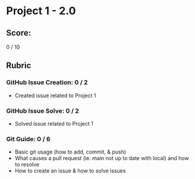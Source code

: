 # Project 1 - 2.0

## Score:

0 / 10

## Rubric

### GitHub Issue Creation: 0 / 2

- Created issue related to Project 1

### GitHub Issue Solve: 0 / 2

- Solved issue related to Project 1

### Git Guide: 0 / 6

- Basic git usage (how to add, commit, & push)
- What causes a pull request (ie. main not up to date with local) and how to resolve
- How to create an issue & how to solve issues
